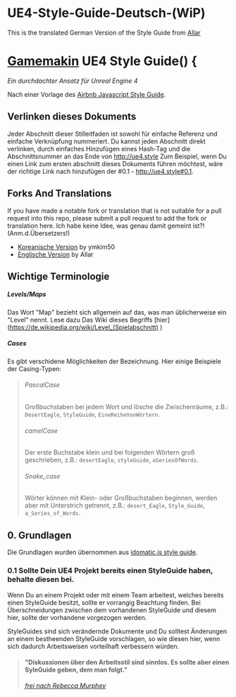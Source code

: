 # UE4-Style-Guide-Deutsch-(WiP)
This is the translated German Version of the Style Guide from [Allar](https://github.com/Allar/ue4-style-guide)

# [Gamemakin](https://gamemak.in) UE4 Style Guide() {

*Ein durchdachter Ansatz für Unreal Engine 4*

Nach einer Vorlage des [Airbnb Javascript Style Guide](https://github.com/airbnb/javascript).



## Verlinken dieses Dokuments

Jeder Abschnitt dieser Stilleitfaden ist sowohl für einfache Referenz und einfache Verknüpfung nummeriert. Du kannst jeden Abschnitt direkt verlinken, durch einfaches Hinzufügen eines Hash-Tag und die Abschnittsnummer an das Ende von http://ue4.style
Zum Beispiel, wenn Du einen Link zum ersten abschnitt dieses Dokuments führen möchtest, wäre der richtige Link nach hinzufügen der #0.1 - http://ue4.style#0.1.

## Forks And Translations

If you have made a notable fork or translation that is not suitable for a pull request into this repo, please submit a pull request to add the fork or translation here. 
Ich habe keine Idee, was genau damit gemeint ist?! (Anm.d.Übersetzers!)

* [Koreanische Version](https://github.com/ymkim50/ue4-style-guide/blob/master/README_Kor.md) by ymkim50
* [Englische Version](https://github.com/Allar/ue4-style-guide) by Allar 

## Wichtige Terminologie

<a name="terms-level-map"></a>
##### Levels/Maps

Das Wort "Map" bezieht sich allgemein auf das, was man üblicherweise ein "Level" nennt. Lese dazu Das Wiki dieses Begriffs [hier] (https://de.wikipedia.org/wiki/Level_(Spielabschnitt) )
<a name="terms-cases"></a>
##### Cases

Es gibt verschidene Möglichkeiten der Bezeichnung. Hier einige Beispiele der Casing-Typen:

> ###### PascalCase
>
> Großbuchstaben bei jedem Wort und lösche die Zwischenräume, z.B.: `DesertEagle`, `StyleGuide`, `EineReiheVonWörtern`.
> 
> ###### camelCase
>
> Der erste Buchstabe klein und bei folgenden Wörtern groß geschrieben, z.B.: `desertEagle`, `styleGuide`, `aSeriesOfWords`.
>
> ###### Snake_case
>
> Wörter können mit Klein- oder Großbuchstaben beginnen, werden aber mit Unterstrich getrennt, z.B.: `desert_Eagle`, `Style_Guide`, `a_Series_of_Words`.


<a name="0"></a>
## 0. Grundlagen

Die Grundlagen wurden übernommen aus [idomatic.js style guide](https://github.com/rwaldron/idiomatic.js/).

<a name="0.1"></a>
### 0.1 Sollte Dein UE4 Projekt bereits einen StyleGuide haben, behalte diesen bei.

Wenn Du an einem Projekt oder mit einem Team arbeitest, welches bereits einen StyleGuide besitzt, sollte er vorrangig Beachtung finden. Bei Überschneidungen zwischen dem vorhandenen StyleGuide und diesem hier, sollte der vorhandene vorgezogen werden.

StyleGuides sind sich verändernde Dokumente und Du solltest Änderungen an einem bestheenden StyleGuide vorschlagen, so wie diesen hier, wenn sich dadurch Arbeitsweisen vorteilhaft verbessern würden.

> #### "Diskussionen über den Arbeitsstil sind sinnlos. Es sollte aber einen SyleGuide geben, dem man folgt."
> [_frei nach Rebecca Murphey_](https://rmurphey.com)
